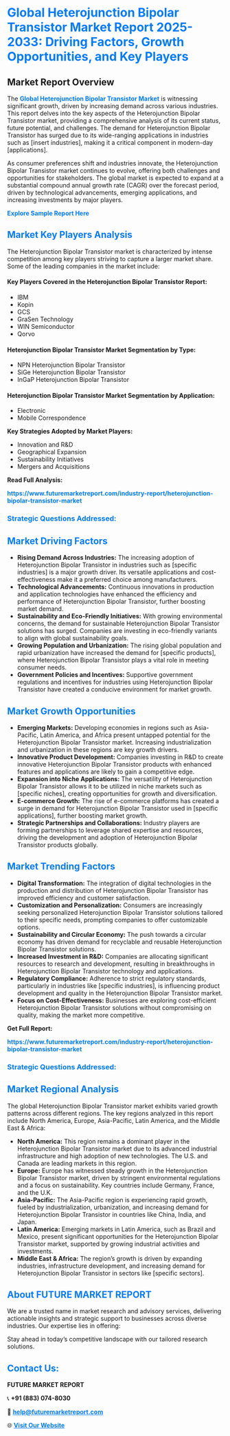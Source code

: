 <h1 style="color: #007BFF;">Global Heterojunction Bipolar Transistor Market Report 2025-2033: Driving Factors, Growth Opportunities, and Key Players</h1>

<section id="overview">
<h2>Market Report Overview</h2>
<p>The <a href="https://www.futuremarketreport.com/industry-report/heterojunction-bipolar-transistor-market" style="color: #007BFF; text-decoration: none;"><strong>Global Heterojunction Bipolar Transistor Market</strong></a> is witnessing significant growth, driven by increasing demand across various industries. This report delves into the key aspects of the Heterojunction Bipolar Transistor market, providing a comprehensive analysis of its current status, future potential, and challenges. The demand for Heterojunction Bipolar Transistor has surged due to its wide-ranging applications in industries such as [insert industries], making it a critical component in modern-day [applications].</p>
<p>As consumer preferences shift and industries innovate, the Heterojunction Bipolar Transistor market continues to evolve, offering both challenges and opportunities for stakeholders. The global market is expected to expand at a substantial compound annual growth rate (CAGR) over the forecast period, driven by technological advancements, emerging applications, and increasing investments by major players.</p>
</section>

<section id="overview">
<p><a href="https://www.futuremarketreport.com/request-sample/reportId=76144" style="color: #007BFF; text-decoration: none;"><strong>Explore Sample Report Here</strong></a></p>
</section>

<section id="key-players">
<h2 style="color: #007BFF;">Market Key Players Analysis</h2>
<p>The Heterojunction Bipolar Transistor market is characterized by intense competition among key players striving to capture a larger market share. Some of the leading companies in the market include:</p>
<h4>Key Players Covered in the Heterojunction Bipolar Transistor Report:</h4>
<ul><li>IBM</li><li>Kopin</li><li>GCS</li><li>GraSen Technology</li><li>WIN Semiconductor</li><li>Qorvo</li></ul>
<h4>Heterojunction Bipolar Transistor Market Segmentation by Type:</h4>
<ul><li>NPN Heterojunction Bipolar Transistor</li><li>SiGe Heterojunction Bipolar Transistor</li><li>InGaP Heterojunction Bipolar Transistor</li></ul>

<h4>Heterojunction Bipolar Transistor Market Segmentation by Application:</h4>
<ul><li>Electronic</li><li>Mobile Correspondence</li></ul>
<p><strong>Key Strategies Adopted by Market Players:</strong></p>
<ul>
<li>Innovation and R&D</li>
<li>Geographical Expansion</li>
<li>Sustainability Initiatives</li>
<li>Mergers and Acquisitions</li>
</ul>
</section>

<section>
<p><strong>Read Full Analysis: </strong></p><a href="https://www.futuremarketreport.com/industry-report/heterojunction-bipolar-transistor-market" style="color: #007BFF; text-decoration: none;"><strong>https://www.futuremarketreport.com/industry-report/heterojunction-bipolar-transistor-market</strong></a>
<h3 style="color: #007BFF;">Strategic Questions Addressed:</h3>
</section>

<section id="driving-factors">
<h2 style="color: #007BFF;">Market Driving Factors</h2>
<ul>
<li><strong>Rising Demand Across Industries:</strong> The increasing adoption of Heterojunction Bipolar Transistor in industries such as [specific industries] is a major growth driver. Its versatile applications and cost-effectiveness make it a preferred choice among manufacturers.</li>
<li><strong>Technological Advancements:</strong> Continuous innovations in production and application technologies have enhanced the efficiency and performance of Heterojunction Bipolar Transistor, further boosting market demand.</li>
<li><strong>Sustainability and Eco-Friendly Initiatives:</strong> With growing environmental concerns, the demand for sustainable Heterojunction Bipolar Transistor solutions has surged. Companies are investing in eco-friendly variants to align with global sustainability goals.</li>
<li><strong>Growing Population and Urbanization:</strong> The rising global population and rapid urbanization have increased the demand for [specific products], where Heterojunction Bipolar Transistor plays a vital role in meeting consumer needs.</li>
<li><strong>Government Policies and Incentives:</strong> Supportive government regulations and incentives for industries using Heterojunction Bipolar Transistor have created a conducive environment for market growth.</li>
</ul>
</section>

<section id="growth-opportunities">
<h2 style="color: #007BFF;">Market Growth Opportunities</h2>
<ul>
<li><strong>Emerging Markets:</strong> Developing economies in regions such as Asia-Pacific, Latin America, and Africa present untapped potential for the Heterojunction Bipolar Transistor market. Increasing industrialization and urbanization in these regions are key growth drivers.</li>
<li><strong>Innovative Product Development:</strong> Companies investing in R&D to create innovative Heterojunction Bipolar Transistor products with enhanced features and applications are likely to gain a competitive edge.</li>
<li><strong>Expansion into Niche Applications:</strong> The versatility of Heterojunction Bipolar Transistor allows it to be utilized in niche markets such as [specific niches], creating opportunities for growth and diversification.</li>
<li><strong>E-commerce Growth:</strong> The rise of e-commerce platforms has created a surge in demand for Heterojunction Bipolar Transistor used in [specific applications], further boosting market growth.</li>
<li><strong>Strategic Partnerships and Collaborations:</strong> Industry players are forming partnerships to leverage shared expertise and resources, driving the development and adoption of Heterojunction Bipolar Transistor products globally.</li>
</ul>
</section>

<section id="trending-factors">
<h2 style="color: #007BFF;">Market Trending Factors</h2>
<ul>
<li><strong>Digital Transformation:</strong> The integration of digital technologies in the production and distribution of Heterojunction Bipolar Transistor has improved efficiency and customer satisfaction.</li>
<li><strong>Customization and Personalization:</strong> Consumers are increasingly seeking personalized Heterojunction Bipolar Transistor solutions tailored to their specific needs, prompting companies to offer customizable options.</li>
<li><strong>Sustainability and Circular Economy:</strong> The push towards a circular economy has driven demand for recyclable and reusable Heterojunction Bipolar Transistor solutions.</li>
<li><strong>Increased Investment in R&D:</strong> Companies are allocating significant resources to research and development, resulting in breakthroughs in Heterojunction Bipolar Transistor technology and applications.</li>
<li><strong>Regulatory Compliance:</strong> Adherence to strict regulatory standards, particularly in industries like [specific industries], is influencing product development and quality in the Heterojunction Bipolar Transistor market.</li>
<li><strong>Focus on Cost-Effectiveness:</strong> Businesses are exploring cost-efficient Heterojunction Bipolar Transistor solutions without compromising on quality, making the market more competitive.</li>
</ul>
</section>

<section>
<p><strong>Get Full Report: </strong></p><a href="https://www.futuremarketreport.com/industry-report/heterojunction-bipolar-transistor-market" style="color: #007BFF; text-decoration: none;"><strong>https://www.futuremarketreport.com/industry-report/heterojunction-bipolar-transistor-market</strong></a>
<h3 style="color: #007BFF;">Strategic Questions Addressed:</h3>
</section>


<section id="regional-analysis">
<h2 style="color: #007BFF;">Market Regional Analysis</h2>
<p>The global Heterojunction Bipolar Transistor market exhibits varied growth patterns across different regions. The key regions analyzed in this report include North America, Europe, Asia-Pacific, Latin America, and the Middle East & Africa:</p>
<ul>
<li><strong>North America:</strong> This region remains a dominant player in the Heterojunction Bipolar Transistor market due to its advanced industrial infrastructure and high adoption of new technologies. The U.S. and Canada are leading markets in this region.</li>
<li><strong>Europe:</strong> Europe has witnessed steady growth in the Heterojunction Bipolar Transistor market, driven by stringent environmental regulations and a focus on sustainability. Key countries include Germany, France, and the U.K.</li>
<li><strong>Asia-Pacific:</strong> The Asia-Pacific region is experiencing rapid growth, fueled by industrialization, urbanization, and increasing demand for Heterojunction Bipolar Transistor in countries like China, India, and Japan.</li>
<li><strong>Latin America:</strong> Emerging markets in Latin America, such as Brazil and Mexico, present significant opportunities for the Heterojunction Bipolar Transistor market, supported by growing industrial activities and investments.</li>
<li><strong>Middle East & Africa:</strong> The region’s growth is driven by expanding industries, infrastructure development, and increasing demand for Heterojunction Bipolar Transistor in sectors like [specific sectors].</li>
</ul>
</section>

<footer>
<h2 style="color: #007BFF;">About FUTURE MARKET REPORT</h2>
<p>We are a trusted name in market research and advisory services, delivering actionable insights and strategic support to businesses across diverse industries. Our expertise lies in offering:</p>

<p>Stay ahead in today’s competitive landscape with our tailored research solutions.</p>

<h2 style="color: #007BFF;">Contact Us:</h2>
<p><strong>FUTURE MARKET REPORT</strong></p>
<p>📞 <strong>+91 (883) 074-8030</strong></p>
<p>📧 <strong><a href="mailto:help@futuremarketreport.com" style="color: #007BFF;">help@futuremarketreport.com</a></strong></p>
<p>🌐 <strong><a href="https://www.futuremarketreport.com/" style="color: #007BFF;">Visit Our Website</a></strong></p>
</footer>